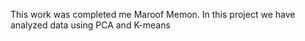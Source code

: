 This work was completed me Maroof Memon. In this project we have analyzed data using PCA and K-means
